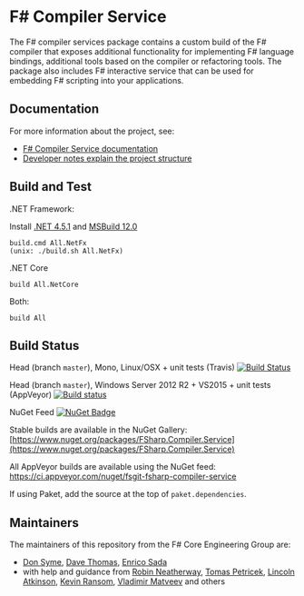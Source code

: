 F# Compiler Service
===================

The F# compiler services package contains a custom build of the F# compiler that
exposes additional functionality for implementing F# language bindings, additional
tools based on the compiler or refactoring tools. The package also includes F#
interactive service that can be used for embedding F# scripting into your applications.

Documentation
-------------

For more information about the project, see:

 * [F# Compiler Service documentation](http://fsharp.github.io/FSharp.Compiler.Service/)
 * [Developer notes explain the project structure](http://fsharp.github.io/FSharp.Compiler.Service/devnotes.html)

Build and Test
-----

.NET Framework:

   Install [.NET 4.5.1](http://www.microsoft.com/en-us/download/details.aspx?id=40779) and  [MSBuild 12.0](http://www.microsoft.com/en-us/download/details.aspx?id=40760)

    build.cmd All.NetFx 
    (unix: ./build.sh All.NetFx)

.NET Core

    build All.NetCore

Both:

    build All


Build Status
------------

Head (branch ``master``), Mono, Linux/OSX + unit tests (Travis) [![Build Status](https://travis-ci.org/fsharp/FSharp.Compiler.Service.png?branch=master)](https://travis-ci.org/fsharp/FSharp.Compiler.Service/branches)

Head (branch ``master``), Windows Server 2012 R2 + VS2015 + unit tests (AppVeyor)  [![Build status](https://ci.appveyor.com/api/projects/status/3yllu2qh19brk61d?svg=true)](https://ci.appveyor.com/project/fsgit/fsharp-compiler-service)

NuGet Feed  [![NuGet Badge](https://buildstats.info/nuget/FSharp.Compiler.Service)](https://www.nuget.org/packages/FSharp.Compiler.Service)

Stable builds are available in the NuGet Gallery:
[https://www.nuget.org/packages/FSharp.Compiler.Service](https://www.nuget.org/packages/FSharp.Compiler.Service)

All AppVeyor builds are available using the NuGet feed: https://ci.appveyor.com/nuget/fsgit-fsharp-compiler-service

If using Paket, add the source at the top of `paket.dependencies`.

Maintainers
-----------

The maintainers of this repository from the F# Core Engineering Group are:

 - [Don Syme](http://github.com/dsyme), [Dave Thomas](http://github.com/7sharp9), [Enrico Sada](http://github.com/enricosada)
 - with help and guidance from [Robin Neatherway](https://github.com/rneatherway), [Tomas Petricek](http://github.com/tpetricek), [Lincoln Atkinson](http://github.com/latkin), [Kevin Ransom](http://github.com/KevinRansom), [Vladimir Matveev](http://github.com/vladima) and others
